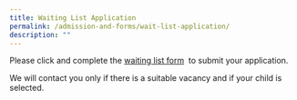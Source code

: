 ```yaml
---
title: Waiting List Application
permalink: /admission-and-forms/wait-list-application/
description: ""
---
```

Please click and complete the [waiting list form](https://form.gov.sg/62f324557be87f0011081d09)   to submit your application. 

We will contact you only if there is a suitable vacancy and if your child is selected.